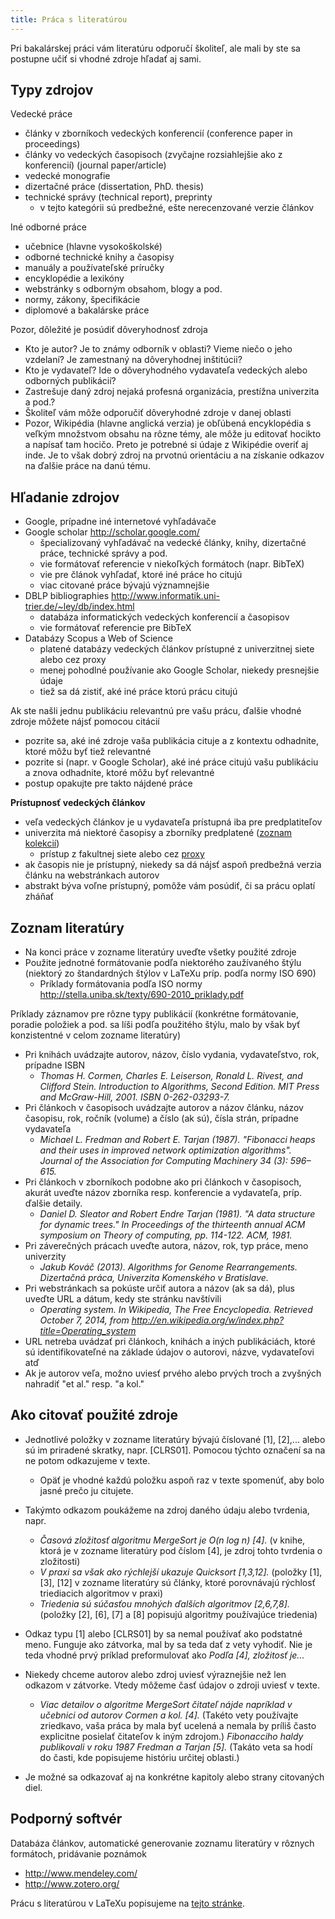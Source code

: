 ```yaml
---
title: Práca s literatúrou
---
```


Pri bakalárskej práci vám literatúru odporučí školiteľ, ale mali by ste
sa postupne učiť si vhodné zdroje hľadať aj sami.

## Typy zdrojov

Vedecké práce

  - články v zborníkoch vedeckých konferencií (conference paper in
    proceedings)
  - články vo vedeckých časopisoch (zvyčajne rozsiahlejšie ako z
    konferencií) (journal paper/article)
  - vedecké monografie
  - dizertačné práce (dissertation, PhD. thesis)
  - technické správy (technical report), preprinty
      - v tejto kategórii sú predbežné, ešte nerecenzované verzie
        článkov

Iné odborné práce

  - učebnice (hlavne vysokoškolské)
  - odborné technické knihy a časopisy
  - manuály a používateľské príručky
  - encyklopédie a lexikóny
  - webstránky s odborným obsahom, blogy a pod.
  - normy, zákony, špecifikácie
  - diplomové a bakalárske práce

Pozor, dôležité je posúdiť dôveryhodnosť zdroja

  - Kto je autor? Je to známy odborník v oblasti? Vieme niečo o jeho
    vzdelaní? Je zamestnaný na dôveryhodnej inštitúcii?
  - Kto je vydavateľ? Ide o dôveryhodného vydavateľa vedeckých alebo
    odborných publikácií?
  - Zastrešuje daný zdroj nejaká profesná organizácia, prestížna
    univerzita a pod.?
  - Školiteľ vám môže odporučiť dôveryhodné zdroje v danej oblasti
  - Pozor, Wikipédia (hlavne anglická verzia) je obľúbená encyklopédia s
    veľkým množstvom obsahu na rôzne témy, ale môže ju editovať hocikto
    a napísať tam hocičo. Preto je potrebné si údaje z Wikipédie overiť
    aj inde. Je to však dobrý zdroj na prvotnú orientáciu a na získanie
    odkazov na ďalšie práce na danú tému.

## Hľadanie zdrojov

  - Google, prípadne iné internetové vyhľadávače
  - Google scholar <http://scholar.google.com/>
      - špecializovaný vyhľadávač na vedecké články, knihy, dizertačné
        práce, technické správy a pod.
      - vie formátovať referencie v niekoľkých formátoch (napr. BibTeX)
      - vie pre článok vyhľadať, ktoré iné práce ho citujú
      - viac citované práce bývajú významnejšie
  - DBLP bibliographies
    <http://www.informatik.uni-trier.de/~ley/db/index.html>
      - databáza informatických vedeckých konferencií a časopisov
      - vie formátovať referencie pre BibTeX
  - Databázy Scopus a Web of Science
      - platené databázy vedeckých článkov prístupné z univerzitnej
        siete alebo cez proxy
      - menej pohodlné používanie ako Google Scholar, niekedy presnejšie
        údaje
      - tiež sa dá zistiť, aké iné práce ktorú prácu citujú

Ak ste našli jednu publikáciu relevantnú pre vašu prácu, ďalšie vhodné
zdroje môžete nájsť pomocou citácií

  - pozrite sa, aké iné zdroje vaša publikácia cituje a z kontextu
    odhadnite, ktoré môžu byť tiež relevantné
  - pozrite si (napr. v Google Scholar), aké iné práce citujú vašu
    publikáciu a znova odhadnite, ktoré môžu byť relevantné
  - postup opakujte pre takto nájdené práce

**Prístupnosť vedeckých článkov**

  - veľa vedeckých článkov je u vydavateľa prístupná iba pre
    predplatiteľov
  - univerzita má niektoré časopisy a zborníky predplatené ([zoznam
    kolekcií](https://uniba.sk/o-univerzite/fakulty-a-dalsie-sucasti/akademicka-kniznica-uk/externe-informacne-zdroje/))
      - prístup z fakultnej siete alebo cez
        [proxy](https://uniba.sk/index.php?id=6828)
  - ak časopis nie je prístupný, niekedy sa dá nájsť aspoň predbežná
    verzia článku na webstránkach autorov
  - abstrakt býva voľne prístupný, pomôže vám posúdiť, či sa prácu
    oplatí zháňať

## Zoznam literatúry

  - Na konci práce v zozname literatúry uveďte všetky použité zdroje
  - Použite jednotné formátovanie podľa niektorého zaužívaného štýlu
    (niektorý zo štandardných štýlov v LaTeXu príp. podľa normy ISO 690)
      - Príklady formátovania podľa ISO normy
        <http://stella.uniba.sk/texty/690-2010_priklady.pdf>

Príklady záznamov pre rôzne typy publikácií (konkrétne formátovanie,
poradie položiek a pod. sa líši podľa použitého štýlu, malo by však byť
konzistentné v celom zozname literatúry)

  - Pri knihách uvádzajte autorov, názov, číslo vydania, vydavateľstvo,
    rok, prípadne ISBN
      - *Thomas H. Cormen, Charles E. Leiserson, Ronald L. Rivest, and
        Clifford Stein. Introduction to Algorithms, Second Edition. MIT
        Press and McGraw-Hill, 2001. ISBN 0-262-03293-7.*
  - Pri článkoch v časopisoch uvádzajte autorov a názov článku, názov
    časopisu, rok, ročník (volume) a číslo (ak sú), čísla strán,
    prípadne vydavateľa
      - *Michael L. Fredman and Robert E. Tarjan (1987). "Fibonacci
        heaps and their uses in improved network optimization
        algorithms". Journal of the Association for Computing Machinery
        34 (3): 596–615.*
  - Pri článkoch v zborníkoch podobne ako pri článkoch v časopisoch,
    akurát uveďte názov zborníka resp. konferencie a vydavateľa, príp.
    ďalšie detaily.
      - *Daniel D. Sleator and Robert Endre Tarjan (1981). "A data
        structure for dynamic trees." In Proceedings of the thirteenth
        annual ACM symposium on Theory of computing, pp. 114-122. ACM,
        1981.*
  - Pri záverečných prácach uveďte autora, názov, rok, typ práce, meno
    univerzity
      - *Jakub Kováč (2013). Algorithms for Genome Rearrangements.
        Dizertačná práca, Univerzita Komenského v Bratislave.*
  - Pri webstránkach sa pokúste určiť autora a názov (ak sa dá), plus
    uveďte URL a dátum, kedy ste stránku navštívili
      - *Operating system. In Wikipedia, The Free Encyclopedia.
        Retrieved October 7, 2014, from
        <http://en.wikipedia.org/w/index.php?title=Operating_system>*
  - URL netreba uvádzať pri článkoch, knihách a iných publikáciách,
    ktoré sú identifikovateľné na základe údajov o autorovi, názve,
    vydavateľovi atď
  - Ak je autorov veľa, možno uviesť prvého alebo prvých troch a
    zvyšných nahradiť "et al." resp. "a kol."

## Ako citovať použité zdroje

  - Jednotlivé položky v zozname literatúry bývajú číslované \[1\],
    \[2\],... alebo sú im priradené skratky, napr. \[CLRS01\]. Pomocou
    týchto označení sa na ne potom odkazujeme v texte.
      - Opäť je vhodné každú položku aspoň raz v texte spomenúť, aby
        bolo jasné prečo ju citujete.
  - Takýmto odkazom poukážeme na zdroj daného údaju alebo tvrdenia,
    napr.
      - *Časová zložitosť algoritmu MergeSort je O(n log n) \[4\].* (v
        knihe, ktorá je v zozname literatúry pod číslom \[4\], je zdroj
        tohto tvrdenia o zložitosti)
      - *V praxi sa však ako rýchlejší ukazuje Quicksort \[1,3,12\].*
        (položky \[1\], \[3\], \[12\] v zozname literatúry sú články,
        ktoré porovnávajú rýchlosť triediacich algoritmov v praxi)
      - *Triedenia sú súčasťou mnohých ďalších algoritmov \[2,6,7,8\].*
        (položky \[2\], \[6\], \[7\] a \[8\] popisujú algoritmy
        používajúce triedenia)

  - Odkaz typu \[1\] alebo \[CLRS01\] by sa nemal používať ako podstatné
    meno. Funguje ako zátvorka, mal by sa teda dať z vety vyhodiť. Nie
    je teda vhodné prvý príklad preformulovať ako *Podľa \[4\],
    zložitosť je...*
  - Niekedy chceme autorov alebo zdroj uviesť výraznejšie než len
    odkazom v zátvorke. Vtedy môžeme časť údajov o zdroji uviesť v
    texte.
      - *Viac detailov o algoritme MergeSort čitateľ nájde napríklad v
        učebnici od autorov Cormen a kol. \[4\].* (Takéto vety používajte
        zriedkavo, vaša práca by mala byť ucelená a nemala by príliš
        často explicitne posielať čitateľov k iným zdrojom.)
        *Fibonacciho haldy publikovali v roku 1987 Fredman a Tarjan
        \[5\].* (Takáto veta sa hodí do časti, kde popisujeme históriu
        určitej oblasti.)
  - Je možné sa odkazovať aj na konkrétne kapitoly alebo strany
    citovaných diel.

## Podporný softvér

Databáza článkov, automatické generovanie zoznamu literatúry v rôznych
formátoch, pridávanie poznámok

  - <http://www.mendeley.com/>
  - <http://www.zotero.org/>

Prácu s literatúrou v LaTeXu popisujeme na [tejto stránke](./LaTeX_pre_bakalársku_prácu.md).
